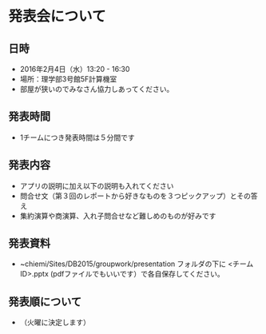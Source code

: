 # 発表会について

## 日時
* 2016年2月4日（水）13:20 - 16:30
* 場所：理学部3号館5F計算機室
 * 部屋が狭いのでみなさん協力しあってください。

## 発表時間
* 1チームにつき発表時間は５分間です

## 発表内容
* アプリの説明に加え以下の説明も入れてください
 * 問合せ文（第３回のレポートから好きなものを３つピックアップ）とその答え
 * 集約演算や商演算、入れ子問合せなど難しめのものが好みです

## 発表資料
* ~chiemi/Sites/DB2015/groupwork/presentation フォルダの下に <チームID>.pptx (pdfファイルでもいいです）で各自保存してください。

## 発表順について
* （火曜に決定します） 
